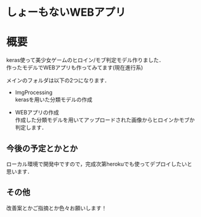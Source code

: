 
# しょーもないWEBアプリ

# 概要
keras使って美少女ゲームのヒロイン/モブ判定モデル作りました．  
作ったモデルでWEBアプリも作ってみてます(現在進行系)

メインのフォルダは以下の2つになります．
+ ImgProcessing  
kerasを用いた分類モデルの作成
* WEBアプリの作成  
作成した分類モデルを用いてアップロードされた画像からヒロインかモブか判定します．

## 今後の予定とかとか
ローカル環境で開発中ですので，完成次第herokuでも使ってデプロイしたいと思います．

## その他
改善案とかご指摘とか色々お願いします！
